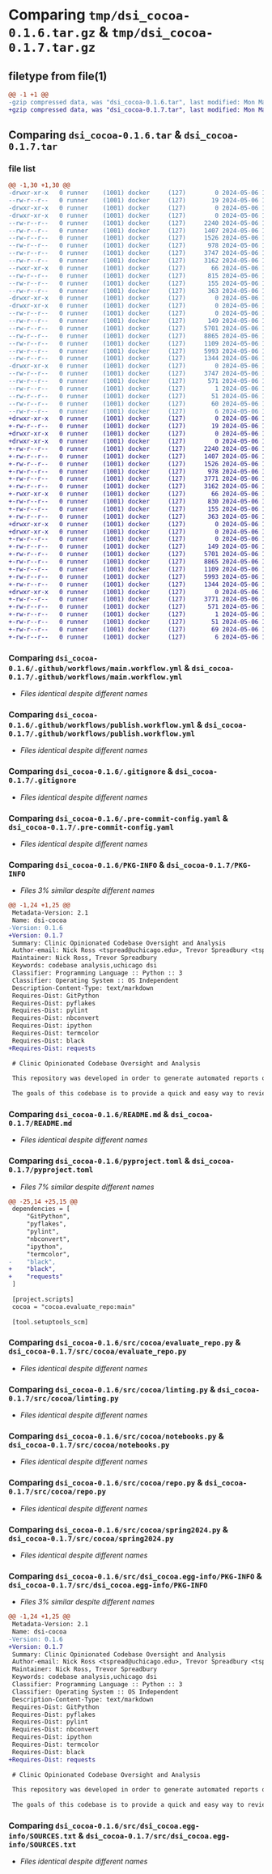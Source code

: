 # Comparing `tmp/dsi_cocoa-0.1.6.tar.gz` & `tmp/dsi_cocoa-0.1.7.tar.gz`

## filetype from file(1)

```diff
@@ -1 +1 @@
-gzip compressed data, was "dsi_cocoa-0.1.6.tar", last modified: Mon May  6 18:15:58 2024, max compression
+gzip compressed data, was "dsi_cocoa-0.1.7.tar", last modified: Mon May  6 18:22:24 2024, max compression
```

## Comparing `dsi_cocoa-0.1.6.tar` & `dsi_cocoa-0.1.7.tar`

### file list

```diff
@@ -1,30 +1,30 @@
-drwxr-xr-x   0 runner    (1001) docker     (127)        0 2024-05-06 18:15:58.282008 dsi_cocoa-0.1.6/
--rw-r--r--   0 runner    (1001) docker     (127)       19 2024-05-06 18:15:53.000000 dsi_cocoa-0.1.6/.gitattributes
-drwxr-xr-x   0 runner    (1001) docker     (127)        0 2024-05-06 18:15:58.274008 dsi_cocoa-0.1.6/.github/
-drwxr-xr-x   0 runner    (1001) docker     (127)        0 2024-05-06 18:15:58.278008 dsi_cocoa-0.1.6/.github/workflows/
--rw-r--r--   0 runner    (1001) docker     (127)     2240 2024-05-06 18:15:53.000000 dsi_cocoa-0.1.6/.github/workflows/main.workflow.yml
--rw-r--r--   0 runner    (1001) docker     (127)     1407 2024-05-06 18:15:53.000000 dsi_cocoa-0.1.6/.github/workflows/publish.workflow.yml
--rw-r--r--   0 runner    (1001) docker     (127)     1526 2024-05-06 18:15:53.000000 dsi_cocoa-0.1.6/.gitignore
--rw-r--r--   0 runner    (1001) docker     (127)      978 2024-05-06 18:15:53.000000 dsi_cocoa-0.1.6/.pre-commit-config.yaml
--rw-r--r--   0 runner    (1001) docker     (127)     3747 2024-05-06 18:15:58.282008 dsi_cocoa-0.1.6/PKG-INFO
--rw-r--r--   0 runner    (1001) docker     (127)     3162 2024-05-06 18:15:53.000000 dsi_cocoa-0.1.6/README.md
--rwxr-xr-x   0 runner    (1001) docker     (127)       66 2024-05-06 18:15:53.000000 dsi_cocoa-0.1.6/eval-repo.sh
--rw-r--r--   0 runner    (1001) docker     (127)      815 2024-05-06 18:15:53.000000 dsi_cocoa-0.1.6/pyproject.toml
--rw-r--r--   0 runner    (1001) docker     (127)      155 2024-05-06 18:15:53.000000 dsi_cocoa-0.1.6/requirements.txt
--rw-r--r--   0 runner    (1001) docker     (127)      363 2024-05-06 18:15:58.282008 dsi_cocoa-0.1.6/setup.cfg
-drwxr-xr-x   0 runner    (1001) docker     (127)        0 2024-05-06 18:15:58.274008 dsi_cocoa-0.1.6/src/
-drwxr-xr-x   0 runner    (1001) docker     (127)        0 2024-05-06 18:15:58.278008 dsi_cocoa-0.1.6/src/cocoa/
--rw-r--r--   0 runner    (1001) docker     (127)        0 2024-05-06 18:15:53.000000 dsi_cocoa-0.1.6/src/cocoa/__init__.py
--rw-r--r--   0 runner    (1001) docker     (127)      149 2024-05-06 18:15:53.000000 dsi_cocoa-0.1.6/src/cocoa/constants.py
--rw-r--r--   0 runner    (1001) docker     (127)     5701 2024-05-06 18:15:53.000000 dsi_cocoa-0.1.6/src/cocoa/evaluate_repo.py
--rw-r--r--   0 runner    (1001) docker     (127)     8865 2024-05-06 18:15:53.000000 dsi_cocoa-0.1.6/src/cocoa/linting.py
--rw-r--r--   0 runner    (1001) docker     (127)     1109 2024-05-06 18:15:53.000000 dsi_cocoa-0.1.6/src/cocoa/notebooks.py
--rw-r--r--   0 runner    (1001) docker     (127)     5993 2024-05-06 18:15:53.000000 dsi_cocoa-0.1.6/src/cocoa/repo.py
--rw-r--r--   0 runner    (1001) docker     (127)     1344 2024-05-06 18:15:53.000000 dsi_cocoa-0.1.6/src/cocoa/spring2024.py
-drwxr-xr-x   0 runner    (1001) docker     (127)        0 2024-05-06 18:15:58.282008 dsi_cocoa-0.1.6/src/dsi_cocoa.egg-info/
--rw-r--r--   0 runner    (1001) docker     (127)     3747 2024-05-06 18:15:58.000000 dsi_cocoa-0.1.6/src/dsi_cocoa.egg-info/PKG-INFO
--rw-r--r--   0 runner    (1001) docker     (127)      571 2024-05-06 18:15:58.000000 dsi_cocoa-0.1.6/src/dsi_cocoa.egg-info/SOURCES.txt
--rw-r--r--   0 runner    (1001) docker     (127)        1 2024-05-06 18:15:58.000000 dsi_cocoa-0.1.6/src/dsi_cocoa.egg-info/dependency_links.txt
--rw-r--r--   0 runner    (1001) docker     (127)       51 2024-05-06 18:15:58.000000 dsi_cocoa-0.1.6/src/dsi_cocoa.egg-info/entry_points.txt
--rw-r--r--   0 runner    (1001) docker     (127)       60 2024-05-06 18:15:58.000000 dsi_cocoa-0.1.6/src/dsi_cocoa.egg-info/requires.txt
--rw-r--r--   0 runner    (1001) docker     (127)        6 2024-05-06 18:15:58.000000 dsi_cocoa-0.1.6/src/dsi_cocoa.egg-info/top_level.txt
+drwxr-xr-x   0 runner    (1001) docker     (127)        0 2024-05-06 18:22:24.066199 dsi_cocoa-0.1.7/
+-rw-r--r--   0 runner    (1001) docker     (127)       19 2024-05-06 18:22:14.000000 dsi_cocoa-0.1.7/.gitattributes
+drwxr-xr-x   0 runner    (1001) docker     (127)        0 2024-05-06 18:22:24.058199 dsi_cocoa-0.1.7/.github/
+drwxr-xr-x   0 runner    (1001) docker     (127)        0 2024-05-06 18:22:24.062199 dsi_cocoa-0.1.7/.github/workflows/
+-rw-r--r--   0 runner    (1001) docker     (127)     2240 2024-05-06 18:22:14.000000 dsi_cocoa-0.1.7/.github/workflows/main.workflow.yml
+-rw-r--r--   0 runner    (1001) docker     (127)     1407 2024-05-06 18:22:14.000000 dsi_cocoa-0.1.7/.github/workflows/publish.workflow.yml
+-rw-r--r--   0 runner    (1001) docker     (127)     1526 2024-05-06 18:22:14.000000 dsi_cocoa-0.1.7/.gitignore
+-rw-r--r--   0 runner    (1001) docker     (127)      978 2024-05-06 18:22:14.000000 dsi_cocoa-0.1.7/.pre-commit-config.yaml
+-rw-r--r--   0 runner    (1001) docker     (127)     3771 2024-05-06 18:22:24.066199 dsi_cocoa-0.1.7/PKG-INFO
+-rw-r--r--   0 runner    (1001) docker     (127)     3162 2024-05-06 18:22:14.000000 dsi_cocoa-0.1.7/README.md
+-rwxr-xr-x   0 runner    (1001) docker     (127)       66 2024-05-06 18:22:14.000000 dsi_cocoa-0.1.7/eval-repo.sh
+-rw-r--r--   0 runner    (1001) docker     (127)      830 2024-05-06 18:22:14.000000 dsi_cocoa-0.1.7/pyproject.toml
+-rw-r--r--   0 runner    (1001) docker     (127)      155 2024-05-06 18:22:14.000000 dsi_cocoa-0.1.7/requirements.txt
+-rw-r--r--   0 runner    (1001) docker     (127)      363 2024-05-06 18:22:24.066199 dsi_cocoa-0.1.7/setup.cfg
+drwxr-xr-x   0 runner    (1001) docker     (127)        0 2024-05-06 18:22:24.058199 dsi_cocoa-0.1.7/src/
+drwxr-xr-x   0 runner    (1001) docker     (127)        0 2024-05-06 18:22:24.062199 dsi_cocoa-0.1.7/src/cocoa/
+-rw-r--r--   0 runner    (1001) docker     (127)        0 2024-05-06 18:22:14.000000 dsi_cocoa-0.1.7/src/cocoa/__init__.py
+-rw-r--r--   0 runner    (1001) docker     (127)      149 2024-05-06 18:22:14.000000 dsi_cocoa-0.1.7/src/cocoa/constants.py
+-rw-r--r--   0 runner    (1001) docker     (127)     5701 2024-05-06 18:22:14.000000 dsi_cocoa-0.1.7/src/cocoa/evaluate_repo.py
+-rw-r--r--   0 runner    (1001) docker     (127)     8865 2024-05-06 18:22:14.000000 dsi_cocoa-0.1.7/src/cocoa/linting.py
+-rw-r--r--   0 runner    (1001) docker     (127)     1109 2024-05-06 18:22:14.000000 dsi_cocoa-0.1.7/src/cocoa/notebooks.py
+-rw-r--r--   0 runner    (1001) docker     (127)     5993 2024-05-06 18:22:14.000000 dsi_cocoa-0.1.7/src/cocoa/repo.py
+-rw-r--r--   0 runner    (1001) docker     (127)     1344 2024-05-06 18:22:14.000000 dsi_cocoa-0.1.7/src/cocoa/spring2024.py
+drwxr-xr-x   0 runner    (1001) docker     (127)        0 2024-05-06 18:22:24.066199 dsi_cocoa-0.1.7/src/dsi_cocoa.egg-info/
+-rw-r--r--   0 runner    (1001) docker     (127)     3771 2024-05-06 18:22:24.000000 dsi_cocoa-0.1.7/src/dsi_cocoa.egg-info/PKG-INFO
+-rw-r--r--   0 runner    (1001) docker     (127)      571 2024-05-06 18:22:24.000000 dsi_cocoa-0.1.7/src/dsi_cocoa.egg-info/SOURCES.txt
+-rw-r--r--   0 runner    (1001) docker     (127)        1 2024-05-06 18:22:24.000000 dsi_cocoa-0.1.7/src/dsi_cocoa.egg-info/dependency_links.txt
+-rw-r--r--   0 runner    (1001) docker     (127)       51 2024-05-06 18:22:24.000000 dsi_cocoa-0.1.7/src/dsi_cocoa.egg-info/entry_points.txt
+-rw-r--r--   0 runner    (1001) docker     (127)       69 2024-05-06 18:22:24.000000 dsi_cocoa-0.1.7/src/dsi_cocoa.egg-info/requires.txt
+-rw-r--r--   0 runner    (1001) docker     (127)        6 2024-05-06 18:22:24.000000 dsi_cocoa-0.1.7/src/dsi_cocoa.egg-info/top_level.txt
```

### Comparing `dsi_cocoa-0.1.6/.github/workflows/main.workflow.yml` & `dsi_cocoa-0.1.7/.github/workflows/main.workflow.yml`

 * *Files identical despite different names*

### Comparing `dsi_cocoa-0.1.6/.github/workflows/publish.workflow.yml` & `dsi_cocoa-0.1.7/.github/workflows/publish.workflow.yml`

 * *Files identical despite different names*

### Comparing `dsi_cocoa-0.1.6/.gitignore` & `dsi_cocoa-0.1.7/.gitignore`

 * *Files identical despite different names*

### Comparing `dsi_cocoa-0.1.6/.pre-commit-config.yaml` & `dsi_cocoa-0.1.7/.pre-commit-config.yaml`

 * *Files identical despite different names*

### Comparing `dsi_cocoa-0.1.6/PKG-INFO` & `dsi_cocoa-0.1.7/PKG-INFO`

 * *Files 3% similar despite different names*

```diff
@@ -1,24 +1,25 @@
 Metadata-Version: 2.1
 Name: dsi-cocoa
-Version: 0.1.6
+Version: 0.1.7
 Summary: Clinic Opinionated Codebase Oversight and Analysis
 Author-email: Nick Ross <tspread@uchicago.edu>, Trevor Spreadbury <tspread@uchicago.edu>
 Maintainer: Nick Ross, Trevor Spreadbury
 Keywords: codebase analysis,uchicago dsi
 Classifier: Programming Language :: Python :: 3
 Classifier: Operating System :: OS Independent
 Description-Content-Type: text/markdown
 Requires-Dist: GitPython
 Requires-Dist: pyflakes
 Requires-Dist: pylint
 Requires-Dist: nbconvert
 Requires-Dist: ipython
 Requires-Dist: termcolor
 Requires-Dist: black
+Requires-Dist: requests
 
 # Clinic Opinionated Codebase Oversight and Analysis
 
 This repository was developed in order to generate automated reports on how well codebases adhere to the [coding standards](https://github.com/dsi-clinic/coding-standards) of the University of Chicago's DSI [Clinic course](https://datascience.uchicago.edu/education/data-science-clinic/).
 
 The goals of this codebase is to provide a quick and easy way to review code and to alert contributors where their code may be failing.
```

### Comparing `dsi_cocoa-0.1.6/README.md` & `dsi_cocoa-0.1.7/README.md`

 * *Files identical despite different names*

### Comparing `dsi_cocoa-0.1.6/pyproject.toml` & `dsi_cocoa-0.1.7/pyproject.toml`

 * *Files 7% similar despite different names*

```diff
@@ -25,14 +25,15 @@
 dependencies = [
     "GitPython",
     "pyflakes",
     "pylint",
     "nbconvert",
     "ipython",
     "termcolor",
-    "black", 
+    "black",
+    "requests" 
 ]
 
 [project.scripts]
 cocoa = "cocoa.evaluate_repo:main"
 
 [tool.setuptools_scm]
```

### Comparing `dsi_cocoa-0.1.6/src/cocoa/evaluate_repo.py` & `dsi_cocoa-0.1.7/src/cocoa/evaluate_repo.py`

 * *Files identical despite different names*

### Comparing `dsi_cocoa-0.1.6/src/cocoa/linting.py` & `dsi_cocoa-0.1.7/src/cocoa/linting.py`

 * *Files identical despite different names*

### Comparing `dsi_cocoa-0.1.6/src/cocoa/notebooks.py` & `dsi_cocoa-0.1.7/src/cocoa/notebooks.py`

 * *Files identical despite different names*

### Comparing `dsi_cocoa-0.1.6/src/cocoa/repo.py` & `dsi_cocoa-0.1.7/src/cocoa/repo.py`

 * *Files identical despite different names*

### Comparing `dsi_cocoa-0.1.6/src/cocoa/spring2024.py` & `dsi_cocoa-0.1.7/src/cocoa/spring2024.py`

 * *Files identical despite different names*

### Comparing `dsi_cocoa-0.1.6/src/dsi_cocoa.egg-info/PKG-INFO` & `dsi_cocoa-0.1.7/src/dsi_cocoa.egg-info/PKG-INFO`

 * *Files 3% similar despite different names*

```diff
@@ -1,24 +1,25 @@
 Metadata-Version: 2.1
 Name: dsi-cocoa
-Version: 0.1.6
+Version: 0.1.7
 Summary: Clinic Opinionated Codebase Oversight and Analysis
 Author-email: Nick Ross <tspread@uchicago.edu>, Trevor Spreadbury <tspread@uchicago.edu>
 Maintainer: Nick Ross, Trevor Spreadbury
 Keywords: codebase analysis,uchicago dsi
 Classifier: Programming Language :: Python :: 3
 Classifier: Operating System :: OS Independent
 Description-Content-Type: text/markdown
 Requires-Dist: GitPython
 Requires-Dist: pyflakes
 Requires-Dist: pylint
 Requires-Dist: nbconvert
 Requires-Dist: ipython
 Requires-Dist: termcolor
 Requires-Dist: black
+Requires-Dist: requests
 
 # Clinic Opinionated Codebase Oversight and Analysis
 
 This repository was developed in order to generate automated reports on how well codebases adhere to the [coding standards](https://github.com/dsi-clinic/coding-standards) of the University of Chicago's DSI [Clinic course](https://datascience.uchicago.edu/education/data-science-clinic/).
 
 The goals of this codebase is to provide a quick and easy way to review code and to alert contributors where their code may be failing.
```

### Comparing `dsi_cocoa-0.1.6/src/dsi_cocoa.egg-info/SOURCES.txt` & `dsi_cocoa-0.1.7/src/dsi_cocoa.egg-info/SOURCES.txt`

 * *Files identical despite different names*

